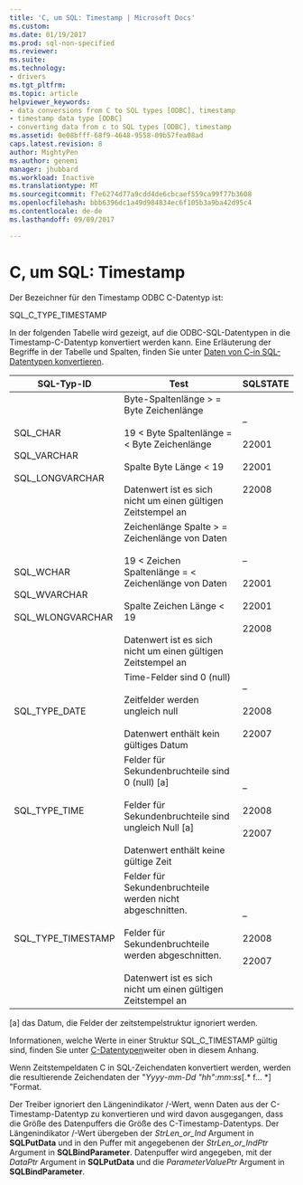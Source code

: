 ```yaml
---
title: 'C, um SQL: Timestamp | Microsoft Docs'
ms.custom: 
ms.date: 01/19/2017
ms.prod: sql-non-specified
ms.reviewer: 
ms.suite: 
ms.technology:
- drivers
ms.tgt_pltfrm: 
ms.topic: article
helpviewer_keywords:
- data conversions from C to SQL types [ODBC], timestamp
- timestamp data type [ODBC]
- converting data from c to SQL types [ODBC], timestamp
ms.assetid: 0e08bfff-68f9-4648-9558-09b57fea08ad
caps.latest.revision: 8
author: MightyPen
ms.author: genemi
manager: jhubbard
ms.workload: Inactive
ms.translationtype: MT
ms.sourcegitcommit: f7e6274d77a9cdd4de6cbcaef559ca99f77b3608
ms.openlocfilehash: bbb6396dc1a49d984834ec6f105b3a9ba42d95c4
ms.contentlocale: de-de
ms.lasthandoff: 09/09/2017

---
```

# <a name="c-to-sql-timestamp"></a>C, um SQL: Timestamp
Der Bezeichner für den Timestamp ODBC C-Datentyp ist:  
  
 SQL_C_TYPE_TIMESTAMP  
  
 In der folgenden Tabelle wird gezeigt, auf die ODBC-SQL-Datentypen in die Timestamp-C-Datentyp konvertiert werden kann. Eine Erläuterung der Begriffe in der Tabelle und Spalten, finden Sie unter [Daten von C-in SQL-Datentypen konvertieren](../../../odbc/reference/appendixes/converting-data-from-c-to-sql-data-types.md).  
  
|SQL-Typ-ID|Test|SQLSTATE|  
|-------------------------|----------|--------------|  
|SQL_CHAR<br /><br /> SQL_VARCHAR<br /><br /> SQL_LONGVARCHAR|Byte-Spaltenlänge > = Byte Zeichenlänge<br /><br /> 19 < Byte Spaltenlänge = < Byte Zeichenlänge<br /><br /> Spalte Byte Länge < 19<br /><br /> Datenwert ist es sich nicht um einen gültigen Zeitstempel an|–<br /><br /> 22001<br /><br /> 22001<br /><br /> 22008|  
|SQL_WCHAR<br /><br /> SQL_WVARCHAR<br /><br /> SQL_WLONGVARCHAR|Zeichenlänge Spalte > = Zeichenlänge von Daten<br /><br /> 19 < Zeichen Spaltenlänge = < Zeichenlänge von Daten<br /><br /> Spalte Zeichen Länge < 19<br /><br /> Datenwert ist es sich nicht um einen gültigen Zeitstempel an|–<br /><br /> 22001<br /><br /> 22001<br /><br /> 22008|  
|SQL_TYPE_DATE|Time-Felder sind 0 (null)<br /><br /> Zeitfelder werden ungleich null<br /><br /> Datenwert enthält kein gültiges Datum|–<br /><br /> 22008<br /><br /> 22007|  
|SQL_TYPE_TIME|Felder für Sekundenbruchteile sind 0 (null) [a]<br /><br /> Felder für Sekundenbruchteile sind ungleich Null [a]<br /><br /> Datenwert enthält keine gültige Zeit|–<br /><br /> 22008<br /><br /> 22007|  
|SQL_TYPE_TIMESTAMP|Felder für Sekundenbruchteile werden nicht abgeschnitten.<br /><br /> Felder für Sekundenbruchteile werden abgeschnitten.<br /><br /> Datenwert ist es sich nicht um einen gültigen Zeitstempel an|–<br /><br /> 22008<br /><br /> 22007|  
  
 [a] das Datum, die Felder der zeitstempelstruktur ignoriert werden.  
  
 Informationen, welche Werte in einer Struktur SQL_C_TIMESTAMP gültig sind, finden Sie unter [C-Datentypen](../../../odbc/reference/appendixes/c-data-types.md)weiter oben in diesem Anhang.  
  
 Wenn Zeitstempeldaten C in SQL-Zeichendaten konvertiert werden, werden die resultierende Zeichendaten der "*Yyyy*-*mm*-*Dd* *"hh"*:*mm*:*ss*[.* f... *] "Format.  
  
 Der Treiber ignoriert den Längenindikator /-Wert, wenn Daten aus der C-Timestamp-Datentyp zu konvertieren und wird davon ausgegangen, dass die Größe des Datenpuffers die Größe des C-Timestamp-Datentyps. Der Längenindikator /-Wert übergeben der *StrLen_or_Ind* Argument in **SQLPutData** und in den Puffer mit angegebenen der *StrLen_or_IndPtr* Argument in **SQLBindParameter**. Datenpuffer wird angegeben, mit der *DataPtr* Argument in **SQLPutData** und die *ParameterValuePtr* Argument in **SQLBindParameter**.

